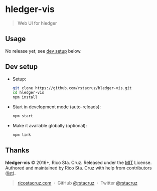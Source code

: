 # hledger-vis

> Web UI for hledger

## Usage

No release yet; see [dev setup](#dev-setup) below.
<!--
```sh
npm install -g @rstacruz/hledger-vis
hledger vis
```
-->

## Dev setup

* Setup:

  ```sh
  git clone https://github.com/rstacruz/hledger-vis.git
  cd hledger-vis
  npm install
  ```

* Start in development mode (auto-reloads):

  ```sh
  npm start
  ```

* Make it available globally (optional):

  ```sh
  npm link
  ```

## Thanks

**hledger-vis** © 2016+, Rico Sta. Cruz. Released under the [MIT] License.<br>
Authored and maintained by Rico Sta. Cruz with help from contributors ([list][contributors]).

> [ricostacruz.com](http://ricostacruz.com) &nbsp;&middot;&nbsp;
> GitHub [@rstacruz](https://github.com/rstacruz) &nbsp;&middot;&nbsp;
> Twitter [@rstacruz](https://twitter.com/rstacruz)

[MIT]: http://mit-license.org/
[contributors]: http://github.com/rstacruz/hledger-vis/contributors
